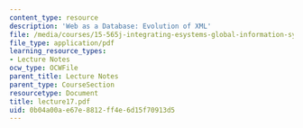 ```yaml
---
content_type: resource
description: 'Web as a Database: Evolution of XML'
file: /media/courses/15-565j-integrating-esystems-global-information-systems-spring-2002/0b04a00ae67e8812ff4e6d15f70913d5_lecture17.pdf
file_type: application/pdf
learning_resource_types:
- Lecture Notes
ocw_type: OCWFile
parent_title: Lecture Notes
parent_type: CourseSection
resourcetype: Document
title: lecture17.pdf
uid: 0b04a00a-e67e-8812-ff4e-6d15f70913d5
---
```

